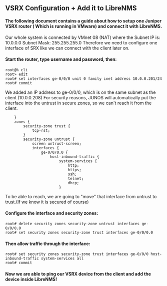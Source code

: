 ## VSRX Configuration + Add it to LibreNMS

#### The following document contains a guide about how to setup one Juniper VSRX router ( Which is running in VMware) and connect it with LibreNMS.

Our whole system is connected by VMnet 08 (NAT) where the Subnet IP is: 10.0.0.0 Subnet Mask: 255.255.255.0
Therefore we need to configure one interface of SRX like we can connect with the client later on.

#### Start the router, type username and password, then:
```
root@% cli
root> edit
root# set interfaces ge-0/0/0 unit 0 family inet address 10.0.0.201/24
root# commit
```
We added an IP address to ge-0/0/0, which is on the same subnet as the client (10.0.0.208)
For security reasons, JUNOS will automatically put the interface into the untrust in secure zones, so we can't reach it from the client.
```
    }
    zones {
        security-zone trust {
            tcp-rst;
        }
        security-zone untrust {
            screen untrust-screen;
            interfaces {
                ge-0/0/0.0 {
                    host-inbound-traffic {
                        system-services {
                            http;
                            https;
                            ssh;
                            telnet;
                            dhcp;
                        }
```
To be able to reach, we are going to "move" that interface from untrust to trust.(If we know it is secured of course)

#### Configure the interface and security zones:
```
root# delete security zones security-zone untrust interfaces ge-0/0/0.0
root# set security zones security-zone trust interfaces ge-0/0/0.0
```
#### Then allow traffic through the interface:
```
root# set security zones security-zone trust interfaces ge-0/0/0 host-inbound-traffic system-services all 
root# commit
```
#### Now we are able to ping our VSRX device from the client and add the device inside LibreNMS!
